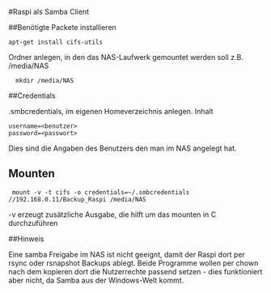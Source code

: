 #Raspi als Samba Client

##Benötigte Packete installieren
      
    apt-get install cifs-utils
  
Ordner anlegen, in den das NAS-Laufwerk gemountet werden soll z.B. /media/NAS
  
      mkdir /media/NAS
  
##Credentials

.smbcredentials, im eigenen Homeverzeichnis anlegen. Inhalt

    username=<benutzer>
    password=<passwort>
  
Dies sind die Angaben des Benutzers den man im NAS angelegt hat.

## Mounten
 
     mount -v -t cifs -o credentials=~/.smbcredentials //192.168.0.11/Backup_Raspi /media/NAS
  
  -v erzeugt zusätzliche Ausgabe, die hilft um das mounten in C durchzuführen
  
##Hinweis
  
Eine samba Freigabe im NAS ist nicht geeignt, damit der Raspi dort per rsync oder rsnapshot Backups ablegt.
Beide Programme wollen per chown nach dem kopieren dort die Nutzerrechte passend setzen - dies funktioniert aber nicht, da Samba aus der Windows-Welt  kommt.
  
